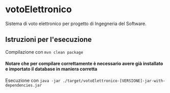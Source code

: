 # votoElettronico
Sistema di voto elettronico per progetto di Ingegneria del Software.

## Istruzioni per l'esecuzione
Compilazione con `mvn clean package`  
#### Notare che per compilare correttamente è necessario avere già installato e importato il database in maniera corretta

Esecuzione con `java -jar ./target/votoElettronico-[VERSIONE]-jar-with-dependencies.jar`
